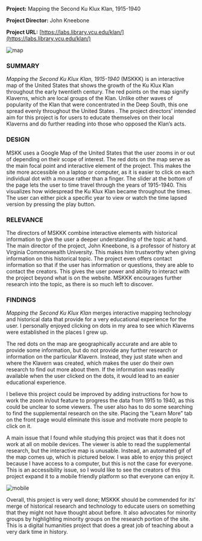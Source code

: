 **Project:** Mapping the Second Ku Klux Klan, 1915-1940

**Project Director:** John Kneebone

**Project URL:** [https://labs.library.vcu.edu/klan/](https://labs.library.vcu.edu/klan/)

![map](https://madelynritter.github.io/Madelyns-Blog/images/map.jpg)

### **SUMMARY**
*Mapping the Second Ku Klux Klan, 1915-1940* (MSKKK) is an interactive map of the United States that shows the growth of the Ku Klux Klan throughout the early twentieth century. The red points on the map signify Klaverns, which are local groups of the Klan. Unlike other waves of popularity of the Klan that were concentrated in the Deep South, this one spread evenly throughout the United States . The project directors’ intended aim for this project is for users to educate themselves on their local Klaverns and do further reading into those who opposed the Klan’s acts.

### **DESIGN**
MSKK uses a Google Map of the United States that the user zooms in or out of depending on their scope of interest. The red dots on the map serve as the main focal point and interactive element of the project. This makes the site more accessible on a laptop or computer, as it is easier to click on each individual dot with a mouse rather than a finger. The slider at the bottom of the page lets the user to time travel through the years of 1915-1940. This visualizes how widespread the Ku Klux Klan became throughout the times. The user can either pick a specific year to view or watch the time lapsed version by pressing the play button.

### **RELEVANCE**
The directors of MSKKK combine interactive elements with historical information to give the user a deeper understanding of the topic at hand. The main director of the project, John Kneebone, is a professor of history at Virginia Commonwealth University. This makes him trustworthy when giving information on this historical topic. The project even offers contact information so that if the user has information or questions, they are able to contact the creators. This gives the user power and ability to interact with the project beyond what is on the website. MSKKK encourages further research into the topic, as there is so much left to discover.

### **FINDINGS**
*Mapping the Second Ku Klux Klan* merges interactive mapping technology and historical data that provide for a very educational experience for the user. I personally enjoyed clicking on dots in my area to see which Klaverns were established in the places I grew up.

The red dots on the map are geographically accurate and are able to provide some information, but do not provide any further research or information on the particular Klavern.  Instead, they just state when and where the Klavern was created, which makes the user do their own research to find out more about them. If the information was readily available when the user clicked on the dots, it would lead to an easier educational experience.

I believe this project could be improved by adding instructions for how to work the zoom in/out feature to progress the data from 1915 to 1940, as this could be unclear to some viewers. The user also has to do some searching to find the supplemental research on the site. Placing the “Learn More” tab on the front page would eliminate this issue and motivate more people to click on it.

A main issue that I found while studying this project was that it does not work at all on mobile devices. The viewer is able to read the supplemental research, but the interactive map is unusable. Instead, an automated gif of the map comes up, which is pictured below. I was able to enjoy this project because I have access to a computer, but this is not the case for everyone. This is an accessibility issue, so I would like to see the creators of this project expand it to a mobile friendly platform so that everyone can enjoy it.

![mobile](https://madelynritter.github.io/Madelyns-Blog/images/mobile.gif)

Overall, this project is very well done; MSKKK should be commended for its’ merge of historical research and technology to educate users on something that they might not have thought about before. It also advocates for minority groups by highlighting minority groups on the research portion of the site. This is a digital humanities project that does a great job of teaching about a very dark time in history.
